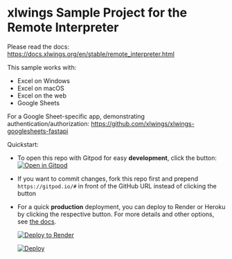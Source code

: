 # xlwings Sample Project for the Remote Interpreter

Please read the docs: https://docs.xlwings.org/en/stable/remote_interpreter.html

This sample works with:

* Excel on Windows
* Excel on macOS
* Excel on the web
* Google Sheets

For a Google Sheet-specific app, demonstrating authentication/authorization:
https://github.com/xlwings/xlwings-googlesheets-fastapi

Quickstart:

* To open this repo with Gitpod for easy **development**, click the button:  
[![Open in Gitpod](https://gitpod.io/button/open-in-gitpod.svg)](https://gitpod.io/#https://github.com/xlwings/xlwings-web-fastapi)

* If you want to commit changes, fork this repo first and prepend `https://gitpod.io/#` in front of the GitHub URL instead of clicking the button

* For a quick **production** deployment, you can deploy to Render or Heroku by clicking the respective button. For more details and other options, see [the docs](https://docs.xlwings.org/en/web/remote_interpreter.html#production-deployment).  

  [![Deploy to Render](https://render.com/images/deploy-to-render-button.svg)](https://render.com/deploy)

  [![Deploy](https://www.herokucdn.com/deploy/button.svg)](https://heroku.com/deploy)